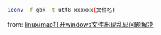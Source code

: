 ```bash
iconv -f gbk -t utf8 xxxxxx(文件名)
```

from: [linux/mac打开windows文件出现乱码问题解决](https://blog.csdn.net/qq_29343201/article/details/52588466)
